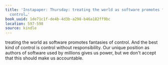 ```yaml
---
title: 'Instapaper: Thursday: treating the world as software promotes fantasies of
  control…'
book_uuid: 1de71c1f-de4b-4d3b-a298-b46a182ff9bc
location: 597-598
source: kindle
---
```


treating the world as software promotes fantasies of control. And the best kind of control is control without responsibility. Our unique position as authors of software used by millions gives us power, but we don't accept that this should make us accountable.